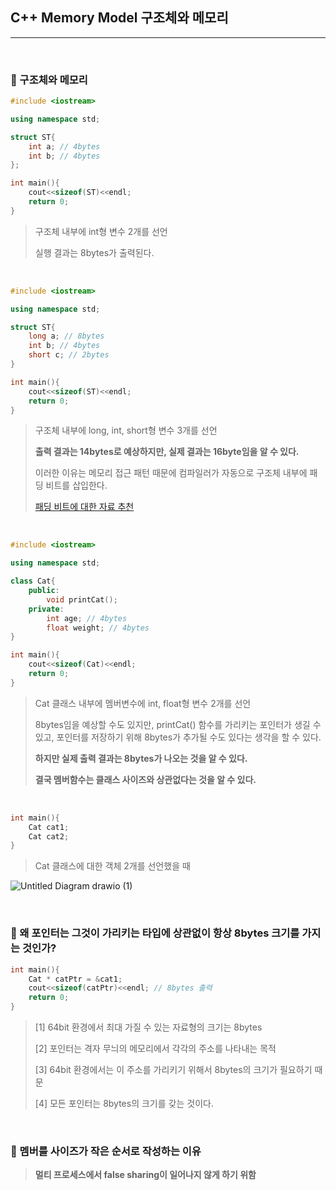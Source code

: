## C++ Memory Model 구조체와 메모리

***

<br>

### :pushpin: 구조체와 메모리

```c++
#include <iostream>

using namespace std;

struct ST{
    int a; // 4bytes
    int b; // 4bytes
};

int main(){
    cout<<sizeof(ST)<<endl;
    return 0;
}
```

> 구조체 내부에 int형 변수 2개를 선언
>
> 실행 결과는 8bytes가 출력된다.

<br>

```c++
#include <iostream>

using namespace std;

struct ST{
	long a; // 8bytes
    int b; // 4bytes
    short c; // 2bytes
}

int main(){
    cout<<sizeof(ST)<<endl;
    return 0;
}
```

> 구조체 내부에 long, int, short형 변수 3개를 선언
>
> **출력 결과는 14bytes로 예상하지만, 실제 결과는 16byte임을 알 수 있다.**
>
> 이러한 이유는 메모리 접근 패턴 때문에 컴파일러가 자동으로 구조체 내부에 패딩 비트를 삽입한다.
>
> [패딩 비트에 대한 자료 추천]([https://youtu.be/CwhIC7PsVwE?list=PLDV-cCQnUlIYnyH__ziGIwFhaCnRtkkLt](https://www.youtube.com/watch?v=CwhIC7PsVwE&list=PLDV-cCQnUlIYnyH__ziGIwFhaCnRtkkLt))

<br>

```c++
#include <iostream>

using namespace std;

class Cat{
    public:
    	void printCat();
    private:
    	int age; // 4bytes
    	float weight; // 4bytes
}

int main(){
    cout<<sizeof(Cat)<<endl;
    return 0;
}
```

> Cat 클래스 내부에 멤버변수에 int, float형 변수 2개를 선언
>
> 8bytes임을 예상할 수도 있지만, printCat() 함수를 가리키는 포인터가 생길 수 있고, 포인터를 저장하기 위해 8bytes가 추가될 수도 있다는 생각을 할 수 있다.
>
> **하지만 실제 출력 결과는 8bytes가 나오는 것을 알 수 있다.**
>
> **결국 멤버함수는 클래스 사이즈와 상관없다는 것을 알 수 있다.**

<br>

```c++
int main(){
    Cat cat1;
    Cat cat2;
}
```

> Cat 클래스에 대한 객체 2개를 선언했을 때

![Untitled Diagram drawio (1)](https://user-images.githubusercontent.com/55940552/151197405-28510e4e-394a-4cba-a043-28a530148c8b.png) 

<br>

### :pushpin: 왜 포인터는 그것이 가리키는 타입에 상관없이 항상 8bytes 크기를 가지는 것인가?

```c++
int main(){
    Cat * catPtr = &cat1;
    cout<<sizeof(catPtr)<<endl; // 8bytes 출력
    return 0;
}
```

> [1] 64bit 환경에서 최대 가질 수 있는 자료형의 크기는 8bytes
>
> [2] 포인터는 격자 무늬의 메모리에서 각각의 주소를 나타내는 목적
>
> [3] 64bit 환경에서는 이 주소를 가리키기 위해서 8bytes의 크기가 필요하기 때문
>
> [4] 모든 포인터는 8bytes의 크기를 갖는 것이다.

<br>

### :pushpin: 멤버를 사이즈가 작은 순서로 작성하는 이유

> **멀티 프로세스에서 false sharing이 일어나지 않게 하기 위함**